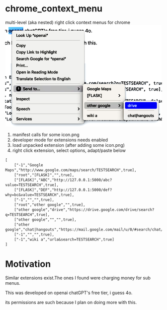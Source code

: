 # chrome_context_menu
multi-level (aka nested) right click context menus for chrome 
![image info](screenshots/menu_example.png)

1. manifest calls for some icon.png
1. developer mode for extensions needs enabled
1. load unpacked extension (after adding some icon.png)
1. right click extension, select options, adapt/paste below

```
[
    ["-1","Google Maps","http://www.google.com/maps/search/TESTSEARCH",true],
    ["root","[FLASK]","",true],
    ["[FLASK]","ABC","http://127.0.0.1:5000/abc?value=TESTSEARCH",true],
    ["[FLASK]","DEF","http://127.0.0.1:5000/def?why=bc&value=TESTSEARCH",true],
    ["-1","","",true],
    ["root","other google","",true],
    ["other google","drive","https://drive.google.com/drive/search?q=TESTSEARCH",true],
    ["other google","","",true],
    ["other google","chat|hangouts","https://mail.google.com/mail/u/0/#search/chat/TESTSEARCH/cmembership=1",true],
    ["-1","","",true],
    ["-1","wiki a","urla&search=TESTSEARCH",true]
]
```

# Motivation
Similar extensions exist.The ones I found were charging money for sub menus.

This was developed on openai chatGPT's free tier, i guess 4o.

its permissions are such because I plan on doing more with this.